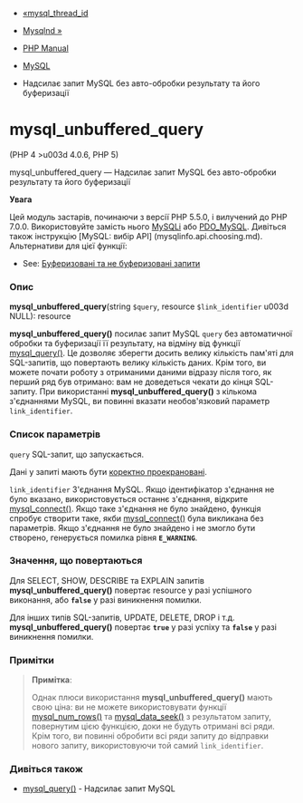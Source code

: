 - [«mysql_thread_id](function.mysql-thread-id.md)
- [Mysqlnd »](book.mysqlnd.md)

- [PHP Manual](index.md)
- [MySQL](ref.mysql.md)
- Надсилає запит MySQL без авто-обробки результату та його
буферизації

# mysql_unbuffered_query

(PHP 4 \>u003d 4.0.6, PHP 5)

mysql_unbuffered_query — Надсилає запит MySQL без авто-обробки
результату та його буферизації

**Увага**

Цей модуль застарів, починаючи з версії PHP 5.5.0, і вилучений до PHP 7.0.0.
Використовуйте замість нього [MySQLi](book.mysqli.md) або
[PDO_MySQL](ref.pdo-mysql.md). Дивіться також інструкцію [MySQL: вибір
API] (mysqlinfo.api.choosing.md). Альтернативи для цієї функції:

- See: [Буферизовані та не буферизовані
запити](mysqlinfo.concepts.buffering.md)

### Опис

**mysql_unbuffered_query**(string `$query`, resource `$link_identifier`
u003d NULL): resource

**mysql_unbuffered_query()** посилає запит MySQL `query` без
автоматичної обробки та буферизації її результату, на відміну від
функції [mysql_query()](function.mysql-query.md). Це дозволяє
зберегти досить велику кількість пам'яті для SQL-запитів,
що повертають велику кількість даних. Крім того, ви можете почати
роботу з отриманими даними відразу після того, як перший ряд був
отримано: вам не доведеться чекати до кінця SQL-запиту. При використанні
**mysql_unbuffered_query()** з кількома з'єднаннями MySQL, ви повинні
вказати необов'язковий параметр `link_identifier`.

### Список параметрів

`query`
SQL-запит, що запускається.

Дані у запиті мають бути [коректно
проекрановані](function.mysql-real-escape-string.md).

`link_identifier`
З'єднання MySQL. Якщо ідентифікатор з'єднання не було вказано,
використовується останнє з'єднання, відкрите
[mysql_connect()](function.mysql-connect.md). Якщо таке з'єднання не
було знайдено, функція спробує створити таке, якби
[mysql_connect()](function.mysql-connect.md) була викликана без
параметрів. Якщо з'єднання не було знайдено і не змогло бути створено,
генерується помилка рівня **`E_WARNING`**.

### Значення, що повертаються

Для SELECT, SHOW, DESCRIBE та EXPLAIN запитів
**mysql_unbuffered_query()** повертає resource у разі успішного
виконання, або **`false`** у разі виникнення помилки.

Для інших типів SQL-запитів, UPDATE, DELETE, DROP і т.д.
**mysql_unbuffered_query()** повертає **`true`** у разі успіху та
**`false`** у разі виникнення помилки.

### Примітки

> **Примітка**:
>
> Однак плюси використання **mysql_unbuffered_query()** мають свою
> ціна: ви не можете використовувати функції
> [mysql_num_rows()](function.mysql-num-rows.md) та
> [mysql_data_seek()](function.mysql-data-seek.md) з результатом
> запиту, повернутим цією функцією, доки не будуть отримані всі ряди.
> Крім того, ви повинні обробити всі ряди запиту до відправки
> нового запиту, використовуючи той самий `link_identifier`.

### Дивіться також

- [mysql_query()](function.mysql-query.md) - Надсилає запит MySQL
